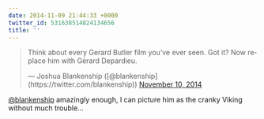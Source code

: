 ```yaml
---
date: 2014-11-09 21:44:33 +0000
twitter_id: 531638514824134656
title: ''
---
```


<blockquote class="twitter-tweet"><p lang="en" dir="ltr">Think about every Gerard Butler film you’ve ever seen. Got it? Now replace him with Gérard Depardieu.</p>&mdash; Joshua Blankenship ([@blankenship](https://twitter.com/blankenship)) <a href="https://twitter.com/blankenship/status/531633332132777984?ref_src=twsrc%5Etfw">November 10, 2014</a></blockquote>
<script async src="https://platform.twitter.com/widgets.js" charset="utf-8"></script>

[@blankenship](https://twitter.com/blankenship) amazingly enough, I can picture him as the cranky Viking without much trouble…
